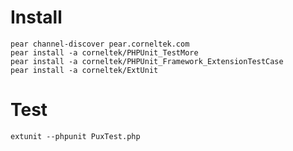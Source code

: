 
# Install

    pear channel-discover pear.corneltek.com
    pear install -a corneltek/PHPUnit_TestMore
    pear install -a corneltek/PHPUnit_Framework_ExtensionTestCase
    pear install -a corneltek/ExtUnit

# Test

    extunit --phpunit PuxTest.php

